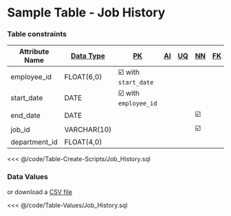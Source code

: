 # Sample Table - Job History

### Table constraints
| Attribute Name | [Data Type][DT] | [PK][PK]                                   | [AI][AI] | [UQ][UQ] | [NN][NN]                | [FK][FK] | [Ref. FK][RefFK] |
|----------------|-----------------|--------------------------------------------|----------|----------|-------------------------|----------|------------------|
| employee_id    | FLOAT(6,0)      | :ballot_box_with_check: with `start_date`  |          |          |                         |          |                  |
| start_date     | DATE            | :ballot_box_with_check: with `employee_id` |          |          |                         |          |                  |
| end_date       | DATE            |                                            |          |          | :ballot_box_with_check: |          |                  |
| job_id         | VARCHAR(10)     |                                            |          |          | :ballot_box_with_check: |          |                  |
| department_id  | FLOAT(4,0)      |                                            |          |          |                         |          |                  |

[DT]: /Overall/DataType/
[PK]: /Overall/Table/#primary-key-pk
[AI]: /Overall/Table/#automatic-incremental-ai
[UQ]: /Overall/Table/#unique-uq-not-null-nn
[NN]: /Overall/Table/#unique-uq-not-null-nn
[FK]: /Overall/Table/#foreign-key-fk
[RefFK]: /Overall/Table/#reference-foreign-key-ref-fk

<<< @/code/Table-Create-Scripts/Job_History.sql

### Data Values
or download a [CSV file][CSV]

<<< @/code/Table-Values/Job_History.sql

[CSV]: https://raw.githubusercontent.com/Kuma-Cheatsheet/sql/master/code/Table-Values/Job_History.csv
